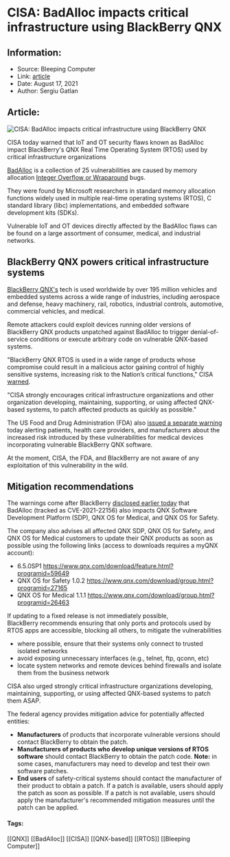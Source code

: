 # CISA: BadAlloc impacts critical infrastructure using BlackBerry QNX
### 

## Information:
+ Source: Bleeping Computer
+ Link: [article](https://www.bleepingcomputer.com/news/security/cisa-badalloc-impacts-critical-infrastructure-using-blackberry-qnx/)
+ Date: August 17, 2021
+ Author: Sergiu Gatlan


## Article:
![CISA: BadAlloc impacts critical infrastructure using BlackBerry QNX](https://www.bleepstatic.com/content/hl-images/2021/04/08/CISA.jpg)


CISA today warned that IoT and OT security flaws known as BadAlloc impact BlackBerry's QNX Real Time Operating System (RTOS) used by critical infrastructure organizations


[BadAlloc](https://www.bleepingcomputer.com/news/security/microsoft-finds-critical-code-execution-bugs-in-iot-ot-devices/) is a collection of 25 vulnerabilities are caused by memory allocation [Integer Overflow or Wraparound](https://cwe.mitre.org/data/definitions/190.html) bugs.


They were found by Microsoft researchers in standard memory allocation functions widely used in multiple real-time operating systems (RTOS), C standard library (libc) implementations, and embedded software development kits (SDKs).


Vulnerable IoT and OT devices directly affected by the BadAlloc flaws can be found on a large assortment of consumer, medical, and industrial networks.


BlackBerry QNX powers critical infrastructure systems
-----------------------------------------------------


[BlackBerry QNX's](https://blackberry.qnx.com/en/company/about-qnx) tech is used worldwide by over 195 million vehicles and embedded systems across a wide range of industries, including aerospace and defense, heavy machinery, rail, robotics, industrial controls, automotive, commercial vehicles, and medical.


Remote attackers could exploit devices running older versions of BlackBerry QNX products unpatched against BadAlloc to trigger denial-of-service conditions or execute arbitrary code on vulnerable QNX-based systems.


"BlackBerry QNX RTOS is used in a wide range of products whose compromise could result in a malicious actor gaining control of highly sensitive systems, increasing risk to the Nation’s critical functions," CISA [warned](https://us-cert.cisa.gov/ncas/alerts/aa21-229a).


"CISA strongly encourages critical infrastructure organizations and other organization developing, maintaining, supporting, or using affected QNX-based systems, to patch affected products as quickly as possible."


The US Food and Drug Administration (FDA) also [issued a separate warning](https://content.govdelivery.com/accounts/USFDA/bulletins/2ecf9d4) today alerting patients, health care providers, and manufacturers about the increased risk introduced by these vulnerabilities for medical devices incorporating vulnerable BlackBerry QNX software.


At the moment, CISA, the FDA, and BlackBerry are not aware of any exploitation of this vulnerability in the wild.


Mitigation recommendations
--------------------------


The warnings come after BlackBerry [disclosed earlier today](https://support.blackberry.com/kb/articleDetail?articleNumber=000082334) that BadAlloc (tracked as CVE-2021-22156) also impacts QNX Software Development Platform (SDP), QNX OS for Medical, and QNX OS for Safety.




The company also advises all affected QNX SDP, QNX OS for Safety, and QNX OS for Medical customers to update their QNX products as soon as possible using the following links (access to downloads requires a myQNX account):


* 6.5.0SP1 <https://www.qnx.com/download/feature.html?programid=59649>
* QNX OS for Safety 1.0.2 <https://www.qnx.com/download/group.html?programid=27165>
* QNX OS for Medical 1.1.1 <https://www.qnx.com/download/group.html?programid=26463>


If updating to a fixed release is not immediately possible, BlackBerry recommends ensuring that only ports and protocols used by RTOS apps are accessible, blocking all others, to mitigate the vulnerabilities


* where possible, ensure that their systems only connect to trusted isolated networks
* avoid exposing unnecessary interfaces (e.g., telnet, ftp, qconn, etc)
* locate system networks and remote devices behind firewalls and isolate them from the business network


CISA also urged strongly critical infrastructure organizations developing, maintaining, supporting, or using affected QNX-based systems to patch them ASAP.


The federal agency provides mitigation advice for potentially affected entities:


* **Manufacturers** of products that incorporate vulnerable versions should contact BlackBerry to obtain the patch.
* **Manufacturers of products who develop unique versions of RTOS software** should contact BlackBerry to obtain the patch code. **Note:** in some cases, manufacturers may need to develop and test their own software patches.
* **End users** of safety-critical systems should contact the manufacturer of their product to obtain a patch. If a patch is available, users should apply the patch as soon as possible. If a patch is not available, users should apply the manufacturer's recommended mitigation measures until the patch can be applied.




#### Tags:
[[QNX]] [[BadAlloc]] [[CISA]] [[QNX-based]] [[RTOS]] [[Bleeping Computer]]
